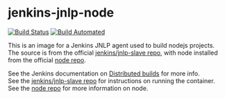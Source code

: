 # jenkins-jnlp-node

[![Build Status][build-badge]][docker]
[![Build Automated][auto-badge]][docker]

[build-badge]: https://img.shields.io/docker/cloud/build/mjslabs/jenkins-jnlp-node.svg?label=build
[auto-badge]: https://img.shields.io/docker/cloud/automated/mjslabs/jenkins-jnlp-node.svg
[docker]: https://hub.docker.com/r/mjslabs/jenkins-jnlp-node/builds

This is an image for a Jenkins JNLP agent used to build nodejs projects. The source is from the official [jenkins/jnlp-slave repo](https://hub.docker.com/r/jenkinsci/jnlp-slave/), with node installed from the official [node repo](https://hub.docker.com/_/node).

See the Jenkins documentation on [Distributed builds](https://wiki.jenkins.io/display/JENKINS/Distributed+builds) for more info.  
See the [jenkins/jnlp-slave repo](https://hub.docker.com/r/jenkinsci/jnlp-slave/) for instructions on running the container.  
See the [node repo](https://hub.docker.com/_/node) for more information on node.  
